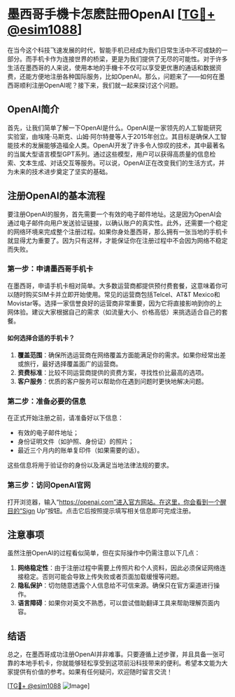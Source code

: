 # 墨西哥手機卡怎麽註冊OpenAI [[TG💪+ @esim1088](https://t.me/s/esim1088)]

在当今这个科技飞速发展的时代，智能手机已经成为我们日常生活中不可或缺的一部分。而手机卡作为连接世界的桥梁，更是为我们提供了无尽的可能性。对于许多生活在墨西哥的人来说，使用本地的手機卡不仅可以享受更优惠的通话和数据资费，还能方便地注册各种国际服务，比如OpenAI。那么，问题来了——如何在墨西哥顺利注册OpenAI呢？接下来，我们就一起来探讨这个问题。

## OpenAI简介

首先，让我们简单了解一下OpenAI是什么。OpenAI是一家领先的人工智能研究实验室，由埃隆·马斯克、山姆·阿尔特曼等人于2015年创立。其目标是确保人工智能技术的发展能够造福全人类。OpenAI开发了许多令人惊叹的技术，其中最著名的当属大型语言模型GPT系列。通过这些模型，用户可以获得高质量的信息检索、文本生成、对话交互等服务。可以说，OpenAI正在改变我们的生活方式，并为未来的技术进步奠定了坚实的基础。

## 注册OpenAI的基本流程

要注册OpenAI的服务，首先需要一个有效的电子邮件地址。这是因为OpenAI会通过电子邮件向用户发送验证链接，以确认账户的真实性。此外，还需要一个稳定的网络环境来完成整个注册过程。如果你身处墨西哥，那么拥有一张当地的手机卡就显得尤为重要了。因为只有这样，才能保证你在注册过程中不会因为网络不稳定而失败。

### 第一步：申请墨西哥手机卡

在墨西哥，申请手机卡相对简单。大多数运营商都提供预付费套餐，这意味着你可以随时购买SIM卡并立即开始使用。常见的运营商包括Telcel、AT&T Mexico和Movistar等。选择一家信誉良好的运营商非常重要，因为它将直接影响到你的上网体验。建议大家根据自己的需求（如流量大小、价格高低）来挑选适合自己的套餐。

#### 如何选择合适的手机卡？

1. **覆盖范围**：确保所选运营商在网络覆盖方面能满足你的需求。如果你经常出差或旅行，最好选择覆盖面广的运营商。
2. **资费标准**：比较不同运营商提供的资费方案，寻找性价比最高的选项。
3. **客户服务**：优质的客户服务可以帮助你在遇到问题时更快地解决问题。

### 第二步：准备必要的信息

在正式开始注册之前，请准备好以下信息：
- 有效的电子邮件地址；
- 身份证明文件（如护照、身份证）的照片；
- 最近三个月内的账单复印件（如果需要的话）。

这些信息将用于验证你的身份以及满足当地法律法规的要求。

### 第三步：访问OpenAI官网

打开浏览器，输入“https://openai.com”进入官方网站。在这里，你会看到一个醒目的“Sign Up”按钮。点击它后按照提示填写相关信息即可完成注册。

## 注意事项

虽然注册OpenAI的过程看似简单，但在实际操作中仍需注意以下几点：

1. **网络稳定性**：由于注册过程中需要上传照片和个人资料，因此必须保证网络连接稳定。否则可能会导致上传失败或者页面加载缓慢等问题。
2. **隐私保护**：切勿随意透露个人信息给不可信来源。确保只在官方渠道进行操作。
3. **语言障碍**：如果你对英文不熟悉，可以尝试借助翻译工具来帮助理解页面内容。

## 结语

总之，在墨西哥成功注册OpenAI并非难事。只要遵循上述步骤，并且具备一张可靠的本地手机卡，你就能够轻松享受到这项前沿科技带来的便利。希望本文能为大家提供有价值的参考。如果有任何疑问，欢迎随时留言交流！

[[TG💪+ @esim1088](https://t.me/s/esim1088) ![Image](https://i.postimg.cc/4NQfJmqS/Snipaste-2025-05-13-00-14-12.png)]